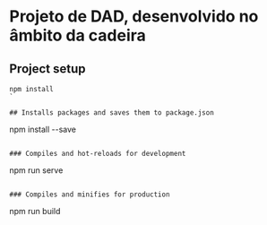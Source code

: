 # Projeto de DAD, desenvolvido no âmbito da cadeira

## Project setup
```
npm install
`

## Installs packages and saves them to package.json
```
npm install <package> --save
```

### Compiles and hot-reloads for development
```
npm run serve
```

### Compiles and minifies for production
```
npm run build
```
